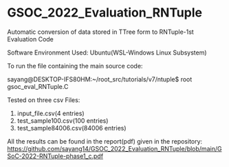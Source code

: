 # GSOC_2022_Evaluation_RNTuple
Automatic conversion of data stored in TTree form to RNTuple-1st Evaluation Code

Software Environment Used: Ubuntu(WSL-Windows Linux Subsystem)

To run the file containing the main source code:

sayang@DESKTOP-IFS80HM:~/root_src/tutorials/v7/ntuple$ root gsoc_eval_RNTuple.C

Tested on three csv Files:
1) input_file.csv(4 entries)
2) test_sample100.csv(100 entries)
3) test_sample84006.csv(84006 entries)

All the results can be found in the report(pdf) given in the repository: https://github.com/sayang14/GSOC_2022_Evaluation_RNTuple/blob/main/GSoC-2022-RNTuple-phase1_c.pdf 
